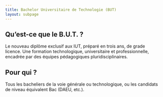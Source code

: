 ```yaml
---
title: Bachelor Universitaire de Technologie (BUT)
layout: subpage
---
```

## Qu’est-ce que le B.U.T. ?
Le nouveau diplôme exclusif aux IUT, préparé en trois ans, de grade licence.
Une formation technologique, universitaire et professionnelle, encadrée par des équipes pédagogiques pluridisciplinaires.
## Pour qui ?
Tous les bacheliers de la voie générale ou technologique, ou les candidats de niveau équivalent Bac (DAEU, etc.).

